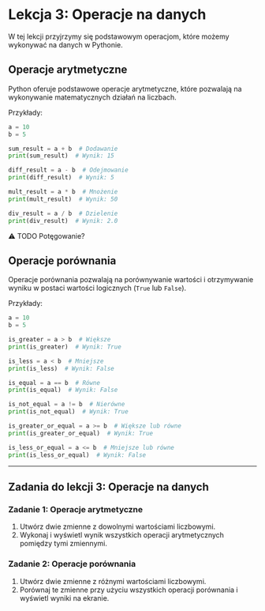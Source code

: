 # Lekcja 3: Operacje na danych

W tej lekcji przyjrzymy się podstawowym operacjom, które możemy wykonywać na danych w Pythonie.

## Operacje arytmetyczne

Python oferuje podstawowe operacje arytmetyczne, które pozwalają na wykonywanie matematycznych działań na liczbach.

Przykłady:

```python
a = 10
b = 5

sum_result = a + b  # Dodawanie
print(sum_result)  # Wynik: 15

diff_result = a - b  # Odejmowanie
print(diff_result)  # Wynik: 5

mult_result = a * b  # Mnożenie
print(mult_result)  # Wynik: 50

div_result = a / b  # Dzielenie
print(div_result)  # Wynik: 2.0
```

:warning: TODO Potęgowanie?

## Operacje porównania

Operacje porównania pozwalają na porównywanie wartości i otrzymywanie wyniku w postaci wartości logicznych (`True` lub `False`).

Przykłady:

```python
a = 10
b = 5

is_greater = a > b  # Większe
print(is_greater)  # Wynik: True

is_less = a < b  # Mniejsze
print(is_less)  # Wynik: False

is_equal = a == b  # Równe
print(is_equal)  # Wynik: False

is_not_equal = a != b  # Nierówne
print(is_not_equal)  # Wynik: True

is_greater_or_equal = a >= b  # Większe lub równe
print(is_greater_or_equal)  # Wynik: True

is_less_or_equal = a <= b  # Mniejsze lub równe
print(is_less_or_equal)  # Wynik: False
```

---

## Zadania do lekcji 3: Operacje na danych

### Zadanie 1: Operacje arytmetyczne

1. Utwórz dwie zmienne z dowolnymi wartościami liczbowymi.
2. Wykonaj i wyświetl wynik wszystkich operacji arytmetycznych pomiędzy tymi zmiennymi.

### Zadanie 2: Operacje porównania

1. Utwórz dwie zmienne z różnymi wartościami liczbowymi.
2. Porównaj te zmienne przy użyciu wszystkich operacji porównania i wyświetl wyniki na ekranie.


